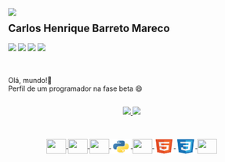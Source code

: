 <img align="left" src="https://cdn.ome.lt/xrNgchrpPa0mDFgJ7T4nQbIDrT0=/fit-in/837x500/smart/uploads/conteudo/fotos/Lista10.gif" width="250"/>

## Carlos Henrique Barreto Mareco

<!--[![Instagram](https://img.shields.io/badge/-Instagram-%23E4405F?style=for-the-badge&logo=instagram&logoColor=white)](https://www.instagram.com/carl_mareco/)-->
<!--[![Youtube](https://img.shields.io/badge/YouTube-FF0000?style=for-the-badge&logo=youtube&logoColor=white)](https://www.youtube.com/channel/UC353le0uU-SUQ6sCpcLPVFw)-->
<!--[![Twitter](https://img.shields.io/badge/Twitter-blue?style=for-the-badge&logo=twitter&logoColor=white)](https://twitter.com/carl_mareco)-->
<a href="https://www.instagram.com/carl_mareco/" target="_blank"><img src="https://img.shields.io/badge/-Instagram-%23E4405F?style=for-the-badge&logo=instagram&logoColor=white" target="_blank"></a>
<a href="https://www.youtube.com/channel/UC353le0uU-SUQ6sCpcLPVFw" target="_blank"><img src="https://img.shields.io/badge/YouTube-FF0000?style=for-the-badge&logo=youtube&logoColor=white" target="_blank"></a>
<a href="https://twitter.com/carl_mareco" target="_blank"><img src="https://img.shields.io/badge/Twitter-blue?style=for-the-badge&logo=twitter&logoColor=white" target="_blank"></a>
<a href = "mailto:carlosmareco2001@gmail.com"><img src="https://img.shields.io/badge/-Gmail-%23333?style=for-the-badge&logo=gmail&logoColor=white" target="_blank"></a>

<br><br>Olá, mundo!👋<br>Perfil de um programador na fase beta 😄<br>

##

<div align="center">
  <a href="https://github.com/Carlos-Mareco">
  <img height="150em" src="https://github-readme-stats.vercel.app/api?username=Carlos-Mareco&show_icons=true&theme=tokyonight&include_all_commits=true&count_private=true"/>
  <img height="150em" src="https://github-readme-stats.vercel.app/api/top-langs/?username=Carlos-Mareco&layout=compact&langs_count=7&theme=tokyonight"/>
</div>

 ##
  
<div align="center" style="display: inline_block"><br>
  <img align="center" height="30" width="40" src="https://cdn.jsdelivr.net/gh/devicons/devicon/icons/c/c-original.svg">
  <img align="center" height="30" width="40" src="https://cdn.jsdelivr.net/gh/devicons/devicon/icons/cplusplus/cplusplus-original.svg">
  <img align="center" height="30" width="40" src="https://cdn.jsdelivr.net/gh/devicons/devicon/icons/java/java-original.svg">
  <img align="center" height="30" width="40" src="https://raw.githubusercontent.com/devicons/devicon/master/icons/python/python-original.svg">
  <img align="center" height="30" width="40" src="https://cdn.jsdelivr.net/gh/devicons/devicon/icons/javascript/javascript-original.svg">
  <img align="center" height="30" width="40" src="https://raw.githubusercontent.com/devicons/devicon/master/icons/html5/html5-original.svg">
  <img align="center" height="30" width="40" src="https://raw.githubusercontent.com/devicons/devicon/master/icons/css3/css3-original.svg">
  <img align="center" height="30" width="40" src="https://cdn.jsdelivr.net/gh/devicons/devicon/icons/linux/linux-original.svg">
  
  ##
  
<div> 
